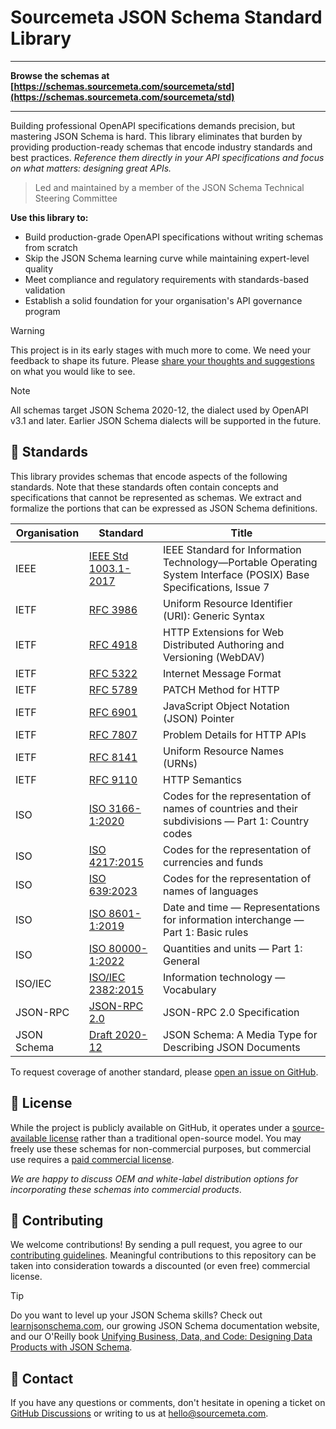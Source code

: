 # Sourcemeta JSON Schema Standard Library

***
**Browse the schemas at [https://schemas.sourcemeta.com/sourcemeta/std](https://schemas.sourcemeta.com/sourcemeta/std)**
***

Building professional OpenAPI specifications demands precision, but mastering
JSON Schema is hard. This library eliminates that burden by providing
production-ready schemas that encode industry standards and best practices.
*Reference them directly in your API specifications and focus on what matters:
designing great APIs.*

> Led and maintained by a member of the JSON Schema Technical Steering Committee

**Use this library to:**

- Build production-grade OpenAPI specifications without writing schemas from scratch
- Skip the JSON Schema learning curve while maintaining expert-level quality
- Meet compliance and regulatory requirements with standards-based validation
- Establish a solid foundation for your organisation's API governance program

> [!WARNING]
> This project is in its early stages with much more to come. We need your
> feedback to shape its future. Please [share your thoughts and
> suggestions](https://github.com/sourcemeta/std/issues) on what you would like
> to see.

> [!NOTE]
> All schemas target JSON Schema 2020-12, the dialect used by OpenAPI v3.1 and
> later. Earlier JSON Schema dialects will be supported in the future.

## :blue_book: Standards

This library provides schemas that encode aspects of the following standards.
Note that these standards often contain concepts and specifications that cannot
be represented as schemas. We extract and formalize the portions that can be
expressed as JSON Schema definitions.

| Organisation | Standard | Title |
|--------------|----------|-------|
| IEEE | [IEEE Std 1003.1-2017](https://pubs.opengroup.org/onlinepubs/9699919799/) | IEEE Standard for Information Technology—Portable Operating System Interface (POSIX) Base Specifications, Issue 7 |
| IETF | [RFC 3986](https://www.rfc-editor.org/rfc/rfc3986) | Uniform Resource Identifier (URI): Generic Syntax |
| IETF | [RFC 4918](https://www.rfc-editor.org/rfc/rfc4918) | HTTP Extensions for Web Distributed Authoring and Versioning (WebDAV) |
| IETF | [RFC 5322](https://www.rfc-editor.org/rfc/rfc5322) | Internet Message Format |
| IETF | [RFC 5789](https://www.rfc-editor.org/rfc/rfc5789) | PATCH Method for HTTP |
| IETF | [RFC 6901](https://www.rfc-editor.org/rfc/rfc6901) | JavaScript Object Notation (JSON) Pointer |
| IETF | [RFC 7807](https://www.rfc-editor.org/rfc/rfc7807) | Problem Details for HTTP APIs |
| IETF | [RFC 8141](https://www.rfc-editor.org/rfc/rfc8141) | Uniform Resource Names (URNs) |
| IETF | [RFC 9110](https://www.rfc-editor.org/rfc/rfc9110) | HTTP Semantics |
| ISO | [ISO 3166-1:2020](https://www.iso.org/iso-3166-country-codes.html) | Codes for the representation of names of countries and their subdivisions — Part 1: Country codes |
| ISO | [ISO 4217:2015](https://www.iso.org/iso-4217-currency-codes.html) | Codes for the representation of currencies and funds |
| ISO | [ISO 639:2023](https://www.iso.org/iso-639-language-code) | Codes for the representation of names of languages |
| ISO | [ISO 8601-1:2019](https://www.iso.org/standard/70907.html) | Date and time — Representations for information interchange — Part 1: Basic rules |
| ISO | [ISO 80000-1:2022](https://www.iso.org/standard/76921.html) | Quantities and units — Part 1: General |
| ISO/IEC | [ISO/IEC 2382:2015](https://www.iso.org/standard/63598.html) | Information technology — Vocabulary |
| JSON-RPC | [JSON-RPC 2.0](https://www.jsonrpc.org/specification) | JSON-RPC 2.0 Specification |
| JSON Schema | [Draft 2020-12](https://json-schema.org/draft/2020-12/json-schema-core) | JSON Schema: A Media Type for Describing JSON Documents |

To request coverage of another standard, please [open an issue on
GitHub](https://github.com/sourcemeta/std/issues).

## :page_facing_up: License

While the project is publicly available on GitHub, it operates under a
[source-available license](https://github.com/sourcemeta/std/blob/main/LICENSE)
rather than a traditional open-source model. You may freely use these schemas
for non-commercial purposes, but commercial use requires a [paid commercial
license](https://www.sourcemeta.com/#pricing).

*We are happy to discuss OEM and white-label distribution options for
incorporating these schemas into commercial products*.

## :handshake: Contributing

We welcome contributions! By sending a pull request, you agree to our
[contributing
guidelines](https://github.com/sourcemeta/.github/blob/main/CONTRIBUTING.md).
Meaningful contributions to this repository can be taken into consideration
towards a discounted (or even free) commercial license.

> [!TIP]
> Do you want to level up your JSON Schema skills? Check out
> [learnjsonschema.com](https://www.learnjsonschema.com), our growing JSON
> Schema documentation website, and our O'Reilly book [Unifying Business, Data,
> and Code: Designing Data Products with JSON
> Schema](https://www.oreilly.com/library/view/unifying-business-data/9781098144999/).

## :email: Contact

If you have any questions or comments, don't hesitate in opening a ticket on
[GitHub Discussions](https://github.com/sourcemeta/std/discussions) or writing
to us at [hello@sourcemeta.com](mailto:hello@sourcemeta.com).
